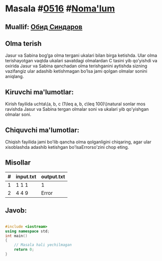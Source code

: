 
<h1>Masala #<a href="https://robocontest.uz/tasks/0516">0516</a> #<a href="https://robocontest.uz/tasks?category=1">Noma'lum</a></h1>
<h2> Muallif: <a href="https://robocontest.uz/profile/thecr4sh">Обид Синдаров</a></h2>
<h2>Olma terish</h2>
<p>Jasur va Sabina bog’ga olma tergani ukalari bilan birga ketishda. Ular olma terishayotgan vaqtda ukalari savatdagi olmalardan C tasini yib qo’yishdi va oxirida Jasur va Sabina qanchadan olma terishganini aytishda sizning vazifangiz ular adashib ketishmagan bo’lsa jami qolgan olmalar sonini aniqlang.</p>
<h2>Kiruvchi ma'lumotlar:</h2>
<p>Kirish fayilida uchta\(a, b, c (1\leq a, b, c\leq 100)\)natural sonlar mos ravishda Jasur va Sabina tergan olmalar soni va ukalari yib qo'yishgan olmalar soni.</p>
<h2>Chiquvchi ma'lumotlar:</h2>
<p>Chiqish fayilida jami bo'lib qancha olma qolganligini chiqaring, agar ular xisoblashda adashib ketishgan bo'lsaErrorso'zini chop eting.</p>
<h2>Misollar</h2>
<table>
    <thead>
        <tr>
            <th>#</th>
            <th>input.txt</th>
            <th>output.txt</th>
        </tr>
    </thead>
    <tbody>
            <tr>
                <td>1</td>
                <td>1 1 1</td>
                <td>1</td>
            </tr>
            <tr>
                <td>2</td>
                <td>4 4 9</td>
                <td>Error</td>
            </tr>
    </tbody>
    </table>
    
<h2>Javob:</h2>

######
```cpp
#include <iostream>
using namespace std;
int main()
{
    // Masala hali yechilmagan
    return 0;
}
```
